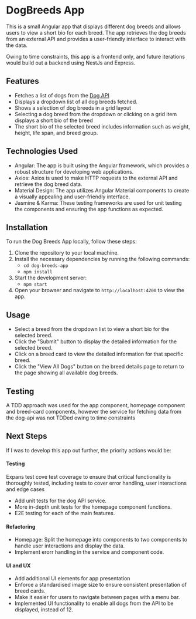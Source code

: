# DogBreeds App

This is a small Angular app that displays different dog breeds and allows users to view a short bio for each breed. The app retrieves the dog breeds from an external API and provides a user-friendly interface to interact with the data.

Owing to time constraints, this app is a frontend only, and future iterations would build out a backend using NestJs and Express.

## Features

- Fetches a list of dogs from the [Dog API](https://www.thedogapi.com/)
- Displays a dropdown list of all dog breeds fetched.
- Shows a selection of dog breeds in a grid layout
- Selecting a dog breed from the dropdown or clicking on a grid item displays a short bio of the breed
- The short bio of the selected breed includes information such as weight, height, life span, and breed group.

## Technologies Used

- Angular: The app is built using the Angular framework, which provides a robust structure for developing web applications.
- Axios: Axios is used to make HTTP requests to the external API and retrieve the dog breed data.
- Material Design: The app utilizes Angular Material components to create a visually appealing and user-friendly interface.
- Jasmine & Karma: These testing frameworks are used for unit testing the components and ensuring the app functions as expected.

## Installation

To run the Dog Breeds App locally, follow these steps:

1. Clone the repository to your local machine.
2. Install the necessary dependencies by running the following commands:
   - `cd dog-breeds-app`
   - `npm install`
3. Start the development server:
   - `npm start`
4. Open your browser and navigate to `http://localhost:4200` to view the app.

## Usage

- Select a breed from the dropdown list to view a short bio for the selected breed.
- Click the "Submit" button to display the detailed information for the selected breed.
- Click on a breed card to view the detailed information for that specific breed.
- Click the "View All Dogs" button on the breed details page to return to the page showing all available dog breeds.

## Testing

A TDD approach was used for the app component, homepage component and breed-card components, however the service for fetching data from the dog-api was not TDDed owing to time constraints

## Next Steps

If I was to develop this app out further, the priority actions would be:

#### Testing

Expans test cove test coverage to ensure that critical functionality is thoroughly tested, including tests to cover error handling, user interactions and edge cases

- Add unit tests for the dog API service.
- More in-depth unit tests for the homepage component functions.
- E2E testing for each of the main features.

#### Refactoring

- Homepage: Split the homepage into components to two components to handle user interactions and display the data.
- Implement erorr handling in the service and component code.

#### UI and UX

- Add additional UI elements for app presentation
- Enforce a standardised image size to ensure consistent presentation of breed cards.
- Make it easier for users to navigate between pages with a menu bar.
- Implemented UI functionality to enable all dogs from the API to be displayed, instead of 12.
